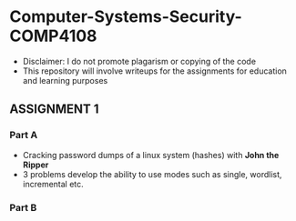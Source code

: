 # Computer-Systems-Security-COMP4108

- Disclaimer: I do not promote plagarism or copying of the code
- This repository will involve writeups for the assignments for education and learning purposes 

## ASSIGNMENT 1
### Part A 
- Cracking password dumps of a linux system (hashes) with <b>John the Ripper</b>
- 3 problems develop the ability to use modes such as single, wordlist, incremental etc. 

### Part B


